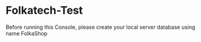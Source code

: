 # Folkatech-Test
Before running this Console, please create your local server database using name FolkaShop
